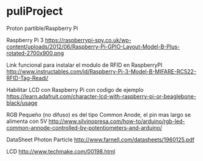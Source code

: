 # puliProject
Proton partible/Raspberry Pi

Raspberry Pi 3
https://raspberrypi-spy.co.uk/wp-content/uploads/2012/06/Raspberry-Pi-GPIO-Layout-Model-B-Plus-rotated-2700x900.png

Link funcional para instalar el modulo de RFID en RaspberryPI
http://www.instructables.com/id/Raspberry-Pi-3-Model-B-MIFARE-RC522-RFID-Tag-Readi/

Habilitar LCD con Raspberry Pi con codigo de ejemplo
https://learn.adafruit.com/character-lcd-with-raspberry-pi-or-beaglebone-black/usage

RGB Pequeño (no difuso) es del tipo Common Anode, el pin mas largo se alimenta con 5V
http://www.silvinopresa.com/how-to/arduino/rgb-led-common-annode-controlled-by-potentiometers-and-arduino/

DataSheet Photon Particle
http://www.farnell.com/datasheets/1960125.pdf

LCD
http://www.techmake.com/00198.html
